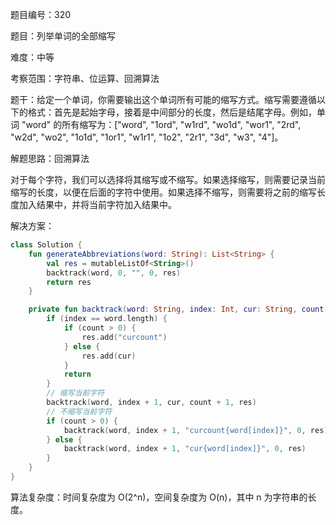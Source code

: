 题目编号：320

题目：列举单词的全部缩写

难度：中等

考察范围：字符串、位运算、回溯算法

题干：给定一个单词，你需要输出这个单词所有可能的缩写方式。缩写需要遵循以下的格式：首先是起始字母，接着是中间部分的长度，然后是结尾字母。例如，单词 "word" 的所有缩写为：["word", "1ord", "w1rd", "wo1d", "wor1", "2rd", "w2d", "wo2", "1o1d", "1or1", "w1r1", "1o2", "2r1", "3d", "w3", "4"]。

解题思路：回溯算法

对于每个字符，我们可以选择将其缩写或不缩写。如果选择缩写，则需要记录当前缩写的长度，以便在后面的字符中使用。如果选择不缩写，则需要将之前的缩写长度加入结果中，并将当前字符加入结果中。

解决方案：

```kotlin
class Solution {
    fun generateAbbreviations(word: String): List<String> {
        val res = mutableListOf<String>()
        backtrack(word, 0, "", 0, res)
        return res
    }

    private fun backtrack(word: String, index: Int, cur: String, count: Int, res: MutableList<String>) {
        if (index == word.length) {
            if (count > 0) {
                res.add("curcount")
            } else {
                res.add(cur)
            }
            return
        }
        // 缩写当前字符
        backtrack(word, index + 1, cur, count + 1, res)
        // 不缩写当前字符
        if (count > 0) {
            backtrack(word, index + 1, "curcount{word[index]}", 0, res)
        } else {
            backtrack(word, index + 1, "cur{word[index]}", 0, res)
        }
    }
}
```

算法复杂度：时间复杂度为 O(2^n)，空间复杂度为 O(n)，其中 n 为字符串的长度。